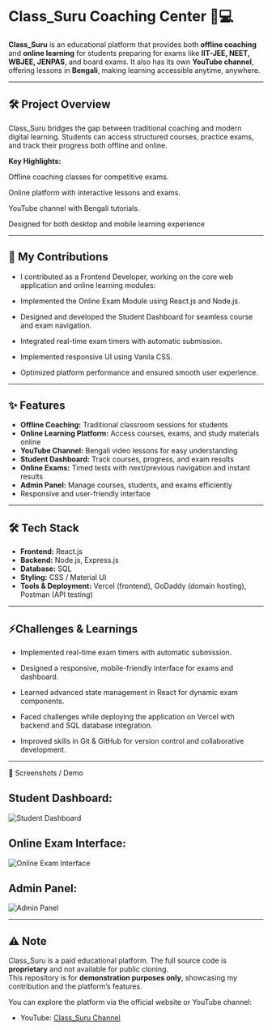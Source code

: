 # Class_Suru Coaching Center 🏫💻

**Class_Suru** is an educational platform that provides both **offline coaching** and **online learning** for students preparing for exams like **IIT-JEE, NEET, WBJEE, JENPAS**, and board exams. It also has its own **YouTube channel**, offering lessons in **Bengali**, making learning accessible anytime, anywhere.  

---
## 🛠 Project Overview

Class_Suru bridges the gap between traditional coaching and modern digital learning. Students can access structured courses, practice exams, and track their progress both offline and online.

**Key Highlights:**

Offline coaching classes for competitive exams.

Online platform with interactive lessons and exams.

YouTube channel with Bengali tutorials.

Designed for both desktop and mobile learning experience


---

## 👤 My Contributions 

- I contributed as a Frontend Developer, working on the core web application and online learning modules:

- Implemented the Online Exam Module using React.js and Node.js.

- Designed and developed the Student Dashboard for seamless course and exam navigation.

- Integrated real-time exam timers with automatic submission.

- Implemented responsive UI using Vanila CSS.

- Optimized platform performance and ensured smooth user experience.


---

## ✨ Features 
- **Offline Coaching:** Traditional classroom sessions for students  
- **Online Learning Platform:** Access courses, exams, and study materials online  
- **YouTube Channel:** Bengali video lessons for easy understanding  
- **Student Dashboard:** Track courses, progress, and exam results  
- **Online Exams:** Timed tests with next/previous navigation and instant results  
- **Admin Panel:** Manage courses, students, and exams efficiently  
- Responsive and user-friendly interface  

---

## 🛠️ Tech Stack 
- **Frontend:** React.js  
- **Backend:** Node.js, Express.js  
- **Database:** SQL
- **Styling:** CSS /  Material UI
- **Tools & Deployment:** Vercel (frontend), GoDaddy (domain hosting), Postman (API testing)

---

## ⚡Challenges & Learnings

- Implemented real-time exam timers with automatic submission.

- Designed a responsive, mobile-friendly interface for exams and dashboard.

- Learned advanced state management in React for dynamic exam components.

- Faced challenges while deploying the application on Vercel with backend and SQL database integration.
- Improved skills in Git & GitHub for version control and collaborative development.


---

📸 Screenshots / Demo

## Student Dashboard:
![Student Dashboard](path_to_student_dashboard_screenshot.png)

## Online Exam Interface:
![Online Exam Interface](path_to_exam_interface_screenshot.png)

## Admin Panel:
![Admin Panel](path_to_admin_panel_screenshot.png)



---

## ⚠️ Note 
Class_Suru is a paid educational platform. The full source code is **proprietary** and not available for public cloning.  
This repository is for **demonstration purposes only**, showcasing my contribution and the platform’s features.  

You can explore the platform via the official website or YouTube channel:
- YouTube: [Class_Suru Channel](https://www.youtube.com/@class_suru)


